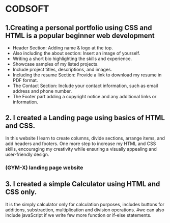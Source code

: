 # CODSOFT

## 1.Creating a personal portfolio using CSS and HTML is a popular beginner web development

* Header Section: Adding name & logo at the top.
* Also including the about section: Insert an image of yourself.
* Writing a short bio highlighting the skills and experience.
* Showcase samples of my listed projects.
* Include project titles, descriptions, and images.
* Including the resume Section: Provide a link to download my resume in PDF format.
* The Contact Section: Include your contact information, such as email address and phone number.
* The Footer part adding a copyright notice and any additional links or information.

## 2. I created a Landing page using basics of HTML and CSS.
  In this website I  learn to create columns, divide
  sections, arrange items, and add headers and footers.
  One more step to increase my HTML and CSS skills,
  encouraging my creativity while ensuring a visually appealing and user-friendly design. 
  ### (GYM-X) landing page website 

## 3. I created a simple Calculator using HTML and CSS only. 
   It is the simply calculator only for calculation 
   purposes, includes buttons for additions, substraction, multiplication and division operations.
   #we can also include javaScript if we write few more function or if-else statements.



  

